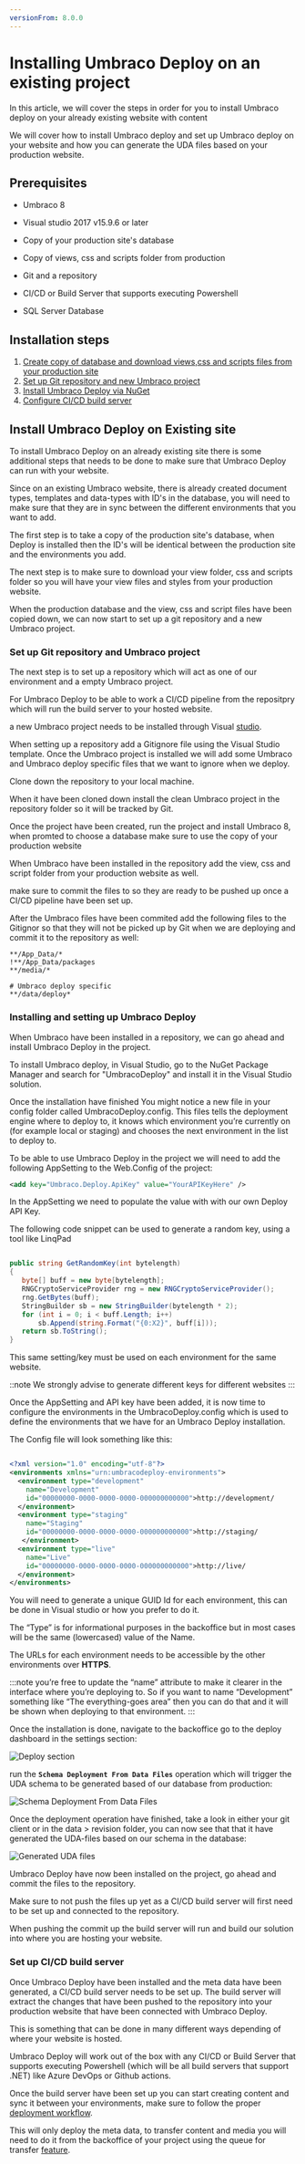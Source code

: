 ```yaml
---
versionFrom: 8.0.0
---
```


# Installing Umbraco Deploy on an existing project

In this article, we will cover the steps in order for you to install Umbraco deploy on your already existing website with content

We will cover how to install Umbraco deploy and set up Umbraco deploy on your website and how you can generate the UDA files based on your production website.

## Prerequisites

* Umbraco 8

* Visual studio 2017 v15.9.6 or later

* Copy of your production site's database

* Copy of views, css and scripts folder from production

* Git and a repository

* CI/CD or Build Server that supports executing Powershell

* SQL Server Database

## Installation steps

1. [Create copy of database and download views,css and scripts files from your production site](#Install-Umbraco-Deploy-on-Existing-site)
2. [Set up Git repository and new Umbraco project](#Set-up-Git-repository-and-Umbraco-project)
3. [Install Umbraco Deploy via NuGet](#Installing-and-setting-up-Umbraco-Deploy)
4. [Configure CI/CD build server](#Setting-up-CI/CD-build-server-with-Github-actions)

## Install Umbraco Deploy on Existing site

To install Umbraco Deploy on an already existing site there is some additional steps that needs to be done to make sure that Umbraco Deploy can run with your website.

Since on an existing Umbraco website, there is already created document types, templates and data-types with ID's in the database, you will need to make sure that they are in sync between the different environments that you want to add.

The first step is to take a copy of the production site's database, when Deploy is installed then the ID's will be identical between the production site and the environments you add.

The next step is to make sure to download your view folder, css and scripts folder so you will have your view files and styles from your production website.

When the production database and the view, css and script files have been copied down, we can now start to set up a git repository and a new Umbraco project.

### Set up Git repository and Umbraco project

The next step is to set up a repository which will act as one of our environment and a empty Umbraco project.

For Umbraco Deploy to be able to work a CI/CD pipeline from the repositpry which will run the build server to your hosted website.

a new Umbraco project needs to be installed through Visual [studio](https://our.umbraco.com/documentation/Getting-Started/Setup/Install/install-umbraco-with-nuget).

When setting up a repository add a Gitignore file using the Visual Studio template.
Once the Umbraco project is installed we will add some Umbraco and Umbraco deploy specific files that we want to ignore when we deploy.

Clone down  the repository to your local machine.

When it have been cloned down install the clean Umbraco project in the repository folder so it will be tracked by Git.

Once the project have been created, run the project and install Umbraco 8, when promted to choose a database make sure to use the copy of your production website

When Umbraco have been installed in the repository add the view, css and script folder from your production website as well.

make sure to commit the files to so they are ready to be pushed up once a CI/CD pipeline have been set up.

After the Umbraco files have been commited add the following files to the Gitignor so that they will not be picked up by Git when we are deploying and commit it to the repository as well:

```none
**/App_Data/*
!**/App_Data/packages
**/media/*

# Umbraco deploy specific
**/data/deploy*
```

### Installing and setting up Umbraco Deploy

When Umbraco have been installed in a repository, we can go ahead and install Umbraco Deploy in the project.

To install Umbraco deploy, in Visual Studio, go to the NuGet Package Manager and search for "UmbracoDeploy" and install it in the Visual Studio solution.

Once the installation have finished You might notice a new file in your config folder called UmbracoDeploy.config. This files tells the deployment engine where to deploy to, it knows which environment you’re currently on (for example local or staging) and chooses the next environment in the list to deploy to.

To be able to use Umbraco Deploy in the project we will need to add the following AppSetting to the Web.Config of the project:

```xml
<add key="Umbraco.Deploy.ApiKey" value="YourAPIKeyHere" /> 
```

In the AppSetting we need to populate the value with with our own Deploy API Key.

The following code snippet can be used to generate a random key, using a tool like LinqPad

```C#

public string GetRandomKey(int bytelength)
{
   byte[] buff = new byte[bytelength];
   RNGCryptoServiceProvider rng = new RNGCryptoServiceProvider();
   rng.GetBytes(buff);
   StringBuilder sb = new StringBuilder(bytelength * 2);
   for (int i = 0; i < buff.Length; i++)
       sb.Append(string.Format("{0:X2}", buff[i]));
   return sb.ToString();
}

```

This same setting/key must be used on each environment for the same website.

::note
We strongly advise to generate different keys for different websites
:::

Once the AppSetting and API key have been added, it is now time to configure the environments in the UmbracoDeploy.config which is used to define the environments that we have for an Umbraco Deploy installation.

The Config file will look something like this:

```xml

<?xml version="1.0" encoding="utf-8"?>
<environments xmlns="urn:umbracodeploy-environments">
  <environment type="development" 
    name="Development" 
    id="00000000-0000-0000-0000-000000000000">http://development/
  </environment>
  <environment type="staging"
    name="Staging" 
    id="00000000-0000-0000-0000-000000000000">http://staging/
   </environment>
  <environment type="live" 
    name="Live" 
    id="00000000-0000-0000-0000-000000000000">http://live/
  </environment>
</environments>


```

You will need to generate a unique GUID Id for each environment, this can be done in Visual studio or how you prefer to do it.

The “Type” is for informational purposes in the backoffice but in most cases will be the same (lowercased) value of the Name.

The URLs for each environment needs to be accessible by the other environments over **HTTPS**.

:::note you’re free to update the “name” attribute to make it clearer in the interface where you’re deploying to. So if you want to name “Development” something like “The everything-goes area” then you can do that and it will be shown when deploying to that environment.
:::

Once the installation is done, navigate to the backoffice go to the deploy dashboard in the settings section:

![Deploy section](images/Deploy-section.png)

run the  **```Schema Deployment From Data Files```** operation which will trigger the UDA schema to be generated based of our database from production:

 ![Schema Deployment From Data Files](images/Deploy-operation.png)

 Once the deployment operation have finished,  take a look in either your git client or in the data > revision folder, you can now see that that it have generated the UDA-files based on our schema in the database:

 ![Generated UDA files](images/Generated-uda-files.png)

Umbraco Deploy have now been installed on the project, go ahead and commit the files to the repository.

Make sure to not push the files up yet as a CI/CD build server will first need to be set up and connected to the repository.

When pushing the commit up the build server will run and build our solution into where you are hosting your website.

### Set up CI/CD build server

Once Umbraco Deploy have been installed and the meta data have been generated, a CI/CD build server needs to be set up.
The build server will extract the changes that have been pushed to the repository into your production website that have been connected with Umbraco Deploy.

This is something that can be done in many different ways depending of where your website is hosted.

Umbraco Deploy will work out of the box with any CI/CD or Build Server that supports executing Powershell (which will be all build servers that support .NET) like Azure DevOps or Github actions.

Once the build server have been set up you can start creating content and sync it between your environments, make sure to follow the proper [deployment workflow](../../../Deployments).

This will only deploy the meta data, to transfer content and media you will need to do it from the backoffice of your project using the queue for transfer [feature](../Content-Transfer).
